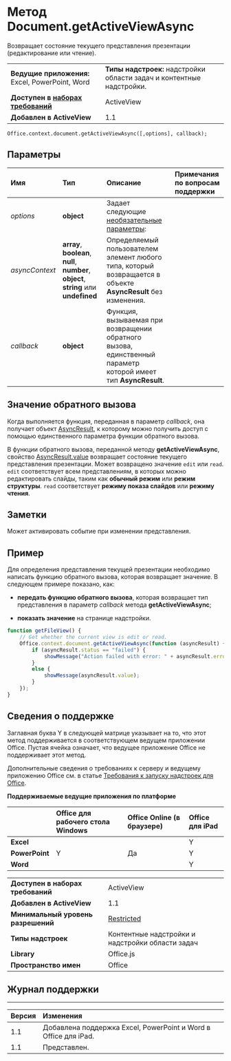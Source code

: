 
# Метод Document.getActiveViewAsync
 Возвращает состояние текущего представления презентации (редактирование или чтение).

|||
|:-----|:-----|
|**Ведущие приложения:** Excel, PowerPoint, Word|**Типы надстроек:** надстройки области задач и контентные надстройки.|
|**Доступен в [наборах требований](../../docs/overview/specify-office-hosts-and-api-requirements.md)**|ActiveView|
|**Добавлен в ActiveView**|1.1|

```
Office.context.document.getActiveViewAsync([,options], callback);
```


## Параметры



|**Имя**|**Тип**|**Описание**|**Примечания по вопросам поддержки**|
|:-----|:-----|:-----|:-----|
| _options_|**object**|Задает следующие [необязательные параметры](../../docs/develop/asynchronous-programming-in-office-add-ins.md#passing-optional-parameters-to-asynchronous-methods):||
| _asyncContext_|**array**, **boolean**, **null**, **number**, **object**, **string** или **undefined**|Определяемый пользователем элемент любого типа, который возвращается в объекте **AsyncResult** без изменения.||
| _callback_|**object**|Функция, вызываемая при возвращении обратного вызова, единственный параметр которой имеет тип **AsyncResult**.||

## Значение обратного вызова

Когда выполняется функция, переданная в параметр _callback_, она получает объект [AsyncResult](../../reference/shared/asyncresult.md), к которому можно получить доступ с помощью единственного параметра функции обратного вызова.

В функции обратного вызова, переданной методу **getActiveViewAsync**, свойство [AsyncResult.value](../../reference/shared/asyncresult.value.md) возвращает состояние текущего представления презентации. Может возвращено значение `edit` или `read`. `edit` соответствует всем представлениям, в которых можно редактировать слайды, таким как **обычный режим** или **режим структуры**. `read` соответствует **режиму показа слайдов** или **режиму чтения**.


## Заметки

Может активировать событие при изменении представления.


## Пример

Для определения представления текущей презентации необходимо написать функцию обратного вызова, которая возвращает значение. В следующем примере показано, как:


-  **передать функцию обратного вызова**, которая возвращает тип представления в параметр _callback_ метода **getActiveViewAsync**;
    
-  **показать значение** на странице надстройки.
    

```js
function getFileView() {
    // Get whether the current view is edit or read.
    Office.context.document.getActiveViewAsync(function (asyncResult) {
        if (asyncResult.status == "failed") {
            showMessage("Action failed with error: " + asyncResult.error.message);
        }
        else {
            showMessage(asyncResult.value);
        }
    });
}
```




## Сведения о поддержке


Заглавная буква Y в следующей матрице указывает на то, что этот метод поддерживается в соответствующем ведущем приложении Office. Пустая ячейка означает, что ведущее приложение Office не поддерживает этот метод.

Дополнительные сведения о требованиях к серверу и ведущему приложению Office см. в статье [Требования к запуску надстроек для Office](../../docs/overview/requirements-for-running-office-add-ins.md).


**Поддерживаемые ведущие приложения по платформе**


||**Office для рабочего стола Windows**|**Office Online (в браузере)**|**Office для iPad**|
|:-----|:-----|:-----|:-----|
|**Excel**|||Y|
|**PowerPoint**|Y|Да|Y|
|**Word**|||Y|

|||
|:-----|:-----|
|**Доступен в наборах требований**|ActiveView|
|**Добавлен в ActiveView**|1.1|
|**Минимальный уровень разрешений**|[Restricted](../../docs/develop/requesting-permissions-for-api-use-in-content-and-task-pane-add-ins.md)|
|**Типы надстроек**|Контентные надстройки и надстройки области задач|
|**Library**|Office.js|
|**Пространство имен**|Office|

## Журнал поддержки





****


|**Версия**|**Изменения**|
|:-----|:-----|
|1.1|Добавлена поддержка Excel, PowerPoint и Word в Office для iPad.|
|1.1|Представлен.|
